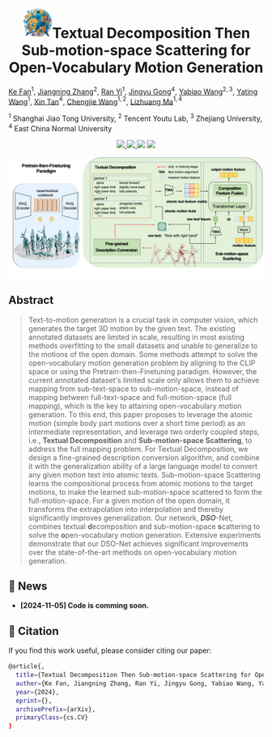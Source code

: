 <div>
<h1 align="center"><img src='assets/logo_1024.png' width=60>Textual Decomposition Then Sub-motion-space Scattering for Open-Vocabulary Motion Generation</h1>
</div>

[Ke Fan](https://vankouf.github.io/)$^{1}$, [Jiangning Zhang](https://zhangzjn.github.io/)$^{2}$, [Ran Yi](https://yiranran.github.io/)$^{1}$, [Jingyu Gong]()$^{4}$, [Yabiao Wang]()$^{2,3}$, [Yating Wang]()$^{1}$, [Xin Tan]()$^{4}$, [Chengjie Wang]()$^{1,2}$, [Lizhuang Ma]()$^{1,4}$

$^1$ Shanghai Jiao Tong University, $^2$ Tencent Youtu Lab, $^3$ Zhejiang University, $^4$ East China Normal University

<p align="center">
  <a href=''>
  <img src='https://img.shields.io/badge/Arxiv-2410.18977-A42C25?style=flat&logo=arXiv&logoColor=A42C25'>
  </a> 
  <a href=''>
  <img src='https://img.shields.io/badge/Paper-PDF-yellow?style=flat&logo=arXiv&logoColor=yellow'>
  </a> 
  <a href='https://vankouf.github.io/DSONet/'>
  <img src='https://img.shields.io/badge/Project-Page-%23df5b46?style=flat&logo=Google%20chrome&logoColor=%23df5b46'></a> 
  <a href='https://github.com/VankouF/DSONet-Codes/'>
  <img src='https://img.shields.io/badge/GitHub-Code-black?style=flat&logo=github&logoColor=white'></a> 
</p>

![Teaser](./assets/model.png)

## Abstract
> Text-to-motion generation is a crucial task in computer vision, which generates the target 3D motion by the given text. The existing annotated datasets are limited in scale, resulting in most existing methods overfitting to the small datasets and unable to generalize to the motions of the open domain. Some methods attempt to solve the open-vocabulary motion generation problem by aligning to the CLIP space or using the Pretrain-then-Finetuning paradigm. However, the current annotated dataset's limited scale only allows them to achieve mapping from sub-text-space to sub-motion-space, instead of mapping between full-text-space and full-motion-space (full mapping), which is the key to attaining open-vocabulary motion generation. To this end, this paper proposes to leverage the atomic motion (simple body part motions over a short time period) as an intermediate representation, and leverage two orderly coupled steps, i.e., **Textual Decomposition** and **Sub-motion-space Scattering**, to address the full mapping problem. For Textual Decomposition, we design a fine-grained description conversion algorithm, and combine it with the generalization ability of a large language model to convert any given motion text into atomic texts. Sub-motion-space Scattering learns the compositional process from atomic motions to the target motions, to make the learned sub-motion-space scattered to form the full-motion-space. For a given motion of the open domain, it transforms the extrapolation into interpolation and thereby significantly improves generalization. Our network, ***DSO***-Net, combines textual **d**ecomposition and sub-motion-space **s**cattering to solve the **o**pen-vocabulary motion generation. Extensive experiments demonstrate that our DSO-Net achieves significant improvements over the state-of-the-art methods on open-vocabulary motion generation.

## 📢 News

+ **[2024-11-05] Code is comming soon.**

## 📜 Citation

If you find this work useful, please consider citing our paper:

```bash
@article{,
  title={Textual Decomposition Then Sub-motion-space Scattering for Open-Vocabulary Motion Generation},
  author={Ke Fan, Jiangning Zhang, Ran Yi, Jingyu Gong, Yabiao Wang, Yating Wang, Xin Tan, Chengjie Wang, Lizhuang Ma},
  year={2024},
  eprint={},
  archivePrefix={arXiv},
  primaryClass={cs.CV}
}
```
